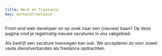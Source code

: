 ```yaml
---
title: Werk en freelance
key: workandfreelance
---
```

Front-end web developer en op zoek naar een (nieuwe) baan? Op deze pagina vind je regelmatig nieuwe vacatures in ons vakgebied.

Als bedrijf een vacature toevoegen kan ook. We accepteren ze voor zowel vaste dienstverbanden als freelance opdrachten.
